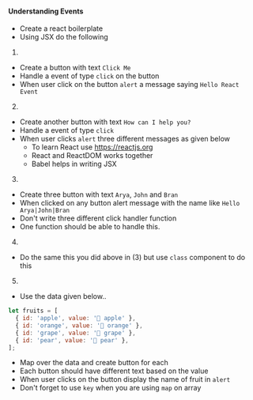 #### Understanding Events

- Create a react boilerplate
- Using JSX do the following

1.

- Create a button with text `Click Me`
- Handle a event of type `click` on the button
- When user click on the button `alert` a message saying `Hello React Event`

2.

- Create another button with text `How can I help you?`
- Handle a event of type `click`
- When user clicks `alert` three different messages as given below
  - To learn React use https://reactjs.org
  - React and ReactDOM works together
  - Babel helps in writing JSX

3.

- Create three button with text `Arya`, `John` and `Bran`
- When clicked on any button alert message with the name like `Hello Arya|John|Bran`
- Don't write three different click handler function
- One function should be able to handle this.

4.

- Do the same this you did above in (3) but use `class` component to do this

5.

- Use the data given below..

```js
let fruits = [
  { id: 'apple', value: '🍎 apple' },
  { id: 'orange', value: '🍊 orange' },
  { id: 'grape', value: '🍇 grape' },
  { id: 'pear', value: '🍐 pear' },
];
```

- Map over the data and create button for each
- Each button should have different text based on the value
- When user clicks on the button display the name of fruit in `alert`
- Don't forget to use `key` when you are using `map` on array
